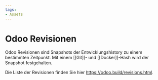```yaml
---
tags:
- Assets
---
```

# Odoo Revisionen

Odoo Revisionen sind Snapshots der Entwicklungshistory zu einem bestimmten Zeitpunkt. Mit einem [[Git]]- und [[Docker]]-Hash wird der Snapshot festgehalten.

Die Liste der Revisionen finden Sie hier <https://odoo.build/revisions.html>.